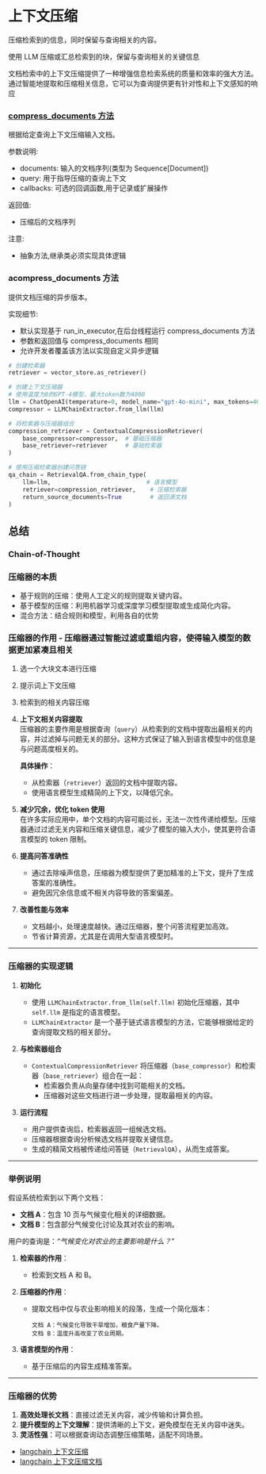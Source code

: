 # 上下文压缩

压缩检索到的信息，同时保留与查询相关的内容。

使用 LLM 压缩或汇总检索到的块，保留与查询相关的关键信息

文档检索中的上下文压缩提供了一种增强信息检索系统的质量和效率的强大方法。通过智能地提取和压缩相关信息，它可以为查询提供更有针对性和上下文感知的响应

### [compress_documents 方法](https://python.langchain.com/api_reference/_modules/langchain_core/documents/compressor.html#BaseDocumentCompressor.compress_documents)
根据给定查询上下文压缩输入文档。

参数说明:
- documents: 输入的文档序列(类型为 Sequence[Document])
- query: 用于指导压缩的查询上下文
- callbacks: 可选的回调函数,用于记录或扩展操作

返回值:
- 压缩后的文档序列

注意:
- 抽象方法,继承类必须实现具体逻辑

### acompress_documents 方法
提供文档压缩的异步版本。

实现细节:
- 默认实现基于 run_in_executor,在后台线程运行 compress_documents 方法
- 参数和返回值与 compress_documents 相同
- 允许开发者覆盖该方法以实现自定义异步逻辑

```py
# 创建检索器
retriever = vector_store.as_retriever()

# 创建上下文压缩器
# 使用温度为0的GPT-4模型，最大token数为4000
llm = ChatOpenAI(temperature=0, model_name="gpt-4o-mini", max_tokens=4000)
compressor = LLMChainExtractor.from_llm(llm)

# 将检索器与压缩器组合
compression_retriever = ContextualCompressionRetriever(
    base_compressor=compressor,  # 基础压缩器
    base_retriever=retriever     # 基础检索器
)

# 使用压缩检索器创建问答链
qa_chain = RetrievalQA.from_chain_type(
    llm=llm,                           # 语言模型
    retriever=compression_retriever,    # 压缩检索器
    return_source_documents=True        # 返回源文档
)
```
## 总结

### Chain-of-Thought

### 压缩器的本质

- 基于规则的压缩：使用人工定义的规则提取关键内容。
- 基于模型的压缩：利用机器学习或深度学习模型提取或生成简化内容。
- 混合方法：结合规则和模型，利用各自的优势


### 压缩器的作用 - 压缩器通过智能过滤或重组内容，使得输入模型的数据更加紧凑且相关

1. 选一个大块文本进行压缩
2. 提示词上下文压缩
3. 检索到的相关内容压缩


4. **上下文相关内容提取**  
   压缩器的主要作用是根据查询（`query`）从检索到的文档中提取出最相关的内容，并过滤掉与问题无关的部分。这种方式保证了输入到语言模型中的信息是与问题高度相关的。

   **具体操作**：
   - 从检索器（`retriever`）返回的文档中提取内容。
   - 使用语言模型生成精简的上下文，以降低冗余。

5. **减少冗余，优化 token 使用**  
   在许多实际应用中，单个文档的内容可能过长，无法一次性传递给模型。压缩器通过过滤无关内容和压缩关键信息，减少了模型的输入大小，使其更符合语言模型的 token 限制。

6. **提高问答准确性**  
   - 通过去除噪声信息，压缩器为模型提供了更加精准的上下文，提升了生成答案的准确性。
   - 避免因冗余信息或不相关内容导致的答案偏差。

7. **改善性能与效率**  
   - 文档越小，处理速度越快。通过压缩器，整个问答流程更加高效。
   - 节省计算资源，尤其是在调用大型语言模型时。

---

### 压缩器的实现逻辑

1. **初始化**  
   - 使用 `LLMChainExtractor.from_llm(self.llm)` 初始化压缩器，其中 `self.llm` 是指定的语言模型。
   - `LLMChainExtractor` 是一个基于链式语言模型的方法，它能够根据给定的查询提取文档的相关部分。

2. **与检索器组合**  
   - `ContextualCompressionRetriever` 将压缩器（`base_compressor`）和检索器（`base_retriever`）组合在一起：
     - 检索器负责从向量存储中找到可能相关的文档。
     - 压缩器对这些文档进行进一步处理，提取最相关的内容。

3. **运行流程**  
   - 用户提供查询后，检索器返回一组候选文档。
   - 压缩器根据查询分析候选文档并提取关键信息。
   - 生成的精简文档被传递给问答链（`RetrievalQA`），从而生成答案。

---

### 举例说明

假设系统检索到以下两个文档：
- **文档 A**：包含 10 页与气候变化相关的详细数据。
- **文档 B**：包含部分气候变化讨论及其对农业的影响。

用户的查询是：*“气候变化对农业的主要影响是什么？”*

1. **检索器的作用**：
   - 检索到文档 A 和 B。

2. **压缩器的作用**：
   - 提取文档中仅与农业影响相关的段落，生成一个简化版本：
     ```
     文档 A：气候变化导致干旱增加，粮食产量下降。
     文档 B：温度升高改变了农业周期。
     ```

3. **语言模型的作用**：
   - 基于压缩后的内容生成精准答案。

---

### 压缩器的优势

1. **高效处理长文档**：直接过滤无关内容，减少传输和计算负担。
2. **提升模型的上下文理解**：提供清晰的上下文，避免模型在无关内容中迷失。
3. **灵活性强**：可以根据查询动态调整压缩策略，适配不同场景。


- [langchain 上下文压缩](https://github.com/NirDiamant/RAG_Techniques/blob/main/all_rag_techniques_runnable_scripts/contextual_compression.py)
- [langchain 上下文压缩文档](https://python.langchain.com/docs/how_to/contextual_compression/#adding-contextual-compression-with-an-llmchainextractor)